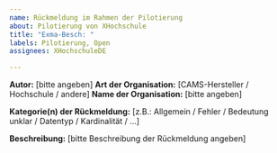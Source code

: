 ```yaml
---
name: Rückmeldung im Rahmen der Pilotierung
about: Pilotierung von XHochschule
title: "Exma-Besch: "
labels: Pilotierung, Open
assignees: XHochschuleDE

---
```


**Autor:** [bitte angeben]
**Art der Organisation:** [CAMS-Hersteller / Hochschule / andere]
**Name der Organisation:** [bitte angeben]

**Kategorie(n) der Rückmeldung:** [z.B.: Allgemein / Fehler / Bedeutung unklar / Datentyp / Kardinalität / ...]

**Beschreibung:**
[bitte Beschreibung der Rückmeldung angeben]

